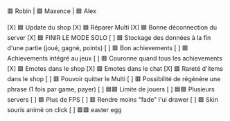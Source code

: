 🟥 Robin | 🟩 Maxence | 🟦 Alex

[X] 🟦 Update du shop
[X] 🟦 Réparer Multi
[X] 🟦 Bonne déconnection du server
[X] 🟦 FINIR LE MODE SOLO
[ ] 🟦 Stockage des données à la fin d'une partie (joué, gagné, points)
[ ] 🟥 Bon achievements
[ ] 🟥 Achievements intégré au jeux
[ ] 🟥 Couronne quand tous les achievements
[X] 🟩 Emotes dans le shop
[X] 🟩 Emotes dans le chat
[X] 🟩 Rareté d'items dans le shop
[ ] 🟥 Pouvoir quitter le Multi
[ ] 🟥 Possibilité de régénére une phrase (1 fois par game, payer)
[ ] 🟦🟩 Limite de jouers
[ ] 🟦🟩 Plusieurs servers
[ ] 🟦 Plus de FPS
[ ] 🟥 Rendre moins "fade" l'ui drawer
[ ] 🟩 Skin souris animé on click
[ ] 🟥🟩 easter egg
